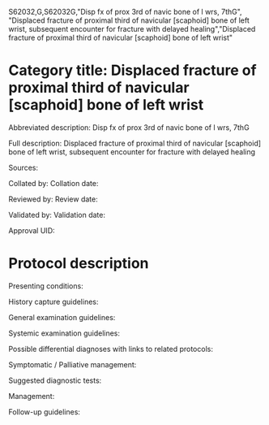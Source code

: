 S62032,G,S62032G,"Disp fx of prox 3rd of navic bone of l wrs, 7thG", "Displaced fracture of proximal third of navicular [scaphoid] bone of left wrist, subsequent encounter for fracture with delayed healing","Displaced fracture of proximal third of navicular [scaphoid] bone of left wrist"
# Category title: Displaced fracture of proximal third of navicular [scaphoid] bone of left wrist

Abbreviated description: Disp fx of prox 3rd of navic bone of l wrs, 7thG

Full description: Displaced fracture of proximal third of navicular [scaphoid] bone of left wrist, subsequent encounter for fracture with delayed healing

Sources:

Collated by:
Collation date:

Reviewed by:
Review date:

Validated by:
Validation date:

Approval UID:

# Protocol description

Presenting conditions:

History capture guidelines:

General examination guidelines:

Systemic examination guidelines:

Possible differential diagnoses with links to related protocols:

Symptomatic / Palliative management:

Suggested diagnostic tests:

Management:

Follow-up guidelines:

